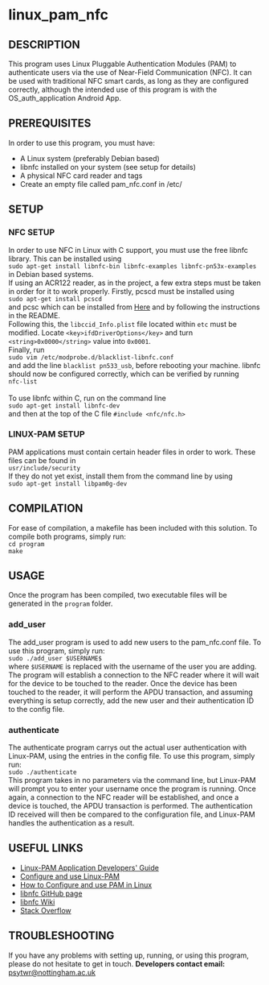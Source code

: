 # linux_pam_nfc
## DESCRIPTION
This program uses Linux Pluggable Authentication Modules (PAM) to authenticate users via the use of Near-Field Communication (NFC). It can be used with traditional NFC smart cards, as long as they are configured correctly, although the intended use of this program is with the OS_auth_application Android App.

## PREREQUISITES
In order to use this program, you must have:
* A Linux system (preferably Debian based)
* libnfc installed on your system (see setup for details)
* A physical NFC card reader and tags
* Create an empty file called pam_nfc.conf in /etc/

## SETUP
### NFC SETUP
In order to use NFC in Linux with C support, you must use the free libnfc library. This can be installed using <br />
`sudo apt-get install libnfc-bin libnfc-examples libnfc-pn53x-examples`
<br />
in Debian based systems.
<br />
If using an ACR122 reader, as in the project, a few extra steps must be taken in order for it to work properly. Firstly, pcscd must be installed using <br />
`sudo apt-get install pcscd`
<br />
and pcsc which can be installed from [Here](https://pcsclite.apdu.fr/files/) and by following the instructions in the README.
<br />
Following this, the `libccid_Info.plist` file located within `etc` must be modified. Locate `<key>ifdDriverOptions</key>` and turn `<string>0x0000</string>` value into `0x0001`.
<br />
Finally, run
<br />
`sudo vim /etc/modprobe.d/blacklist-libnfc.conf`
<br />
and add the line `blacklist pn533_usb`, before rebooting your machine. libnfc should now be configured correctly, which can be verified by running
<br />
`nfc-list`
<br />
<br />
To use libnfc within C, run on the command line
<br />
`sudo apt-get install libnfc-dev`
<br />
and then at the top of the C file `#include <nfc/nfc.h>`

### LINUX-PAM SETUP
PAM applications must contain certain header files in order to work. These files can be found in <br />
`usr/include/security`
<br />
If they do not yet exist, install them from the command line by using 
<br />
`sudo apt-get install libpam0g-dev`

## COMPILATION
For ease of compilation, a makefile has been included with this solution. To compile both programs, simply run:
<br />
`cd program`
<br />
`make`

## USAGE
Once the program has been compiled, two executable files will be generated in the `program` folder.
### add_user
The add_user program is used to add new users to the pam_nfc.conf file. To use this program, simply run:
<br />
`sudo ./add_user $USERNAME$`
<br />
where `$USERNAME` is replaced with the username of the user you are adding. The program will establish a connection to the NFC reader where it will wait for the device to be touched to the reader. Once the device has been touched to the reader, it will perform the APDU transaction, and assuming everything is setup correctly, add the new user and their authentication ID to the config file.

### authenticate
The authenticate program carrys out the actual user authentication with Linux-PAM, using the entries in the config file. To use this program, simply run:
<br />
`sudo ./authenticate`
<br />
This program takes in no parameters via the command line, but Linux-PAM will prompt you to enter your username once the program is running. Once again, a connection to the NFC reader will be established, and once a device is touched, the APDU transaction is performed. The authentication ID received will then be compared to the configuration file, and Linux-PAM handles the authentication as a result.

## USEFUL LINKS
- [Linux-PAM Application Developers' Guide](http://www.linux-pam.org/Linux-PAM-html/Linux-PAM_ADG.html)
- [Configure and use Linux-PAM](https://likegeeks.com/linux-pam-easy-guide/)
- [How to Configure and use PAM in Linux](https://www.tecmint.com/configure-pam-in-centos-ubuntu-linux/)
- [libnfc GitHub page](https://github.com/nfc-tools/libnfc)
- [libnfc Wiki](http://nfc-tools.org/index.php/Main_Page)
- [Stack Overflow](https://stackoverflow.com/)

## TROUBLESHOOTING
If you have any problems with setting up, running, or using this program, please do not hesitate to get in touch.
**Developers contact email:** psytwr@nottingham.ac.uk